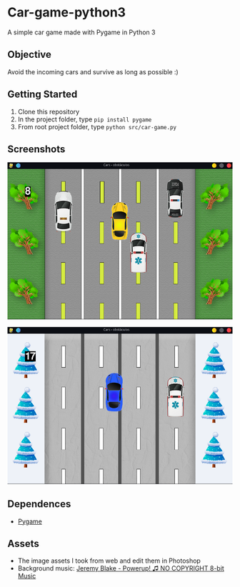 # Car-game-python3
A simple car game made with Pygame in Python 3

## Objective
Avoid the incoming cars and survive as long as possible :)

## Getting Started
1. Clone this repository
1. In the project folder, type `pip install pygame`
1. From root project folder, type `python src/car-game.py`

## Screenshots
![Screenshot](https://github.com/LeonMarqs/car-game-python3/blob/master/screenshot-car.png)

![Screenshot - Snow](https://github.com/LeonMarqs/car-game-python3/blob/master/screenshot-car-snow.png)

## Dependences
* [Pygame](https://www.pygame.org/news)

## Assets
* The image assets I took from web and edit them in Photoshop
* Background music: [Jeremy Blake - Powerup! ♫ NO COPYRIGHT 8-bit Music](https://www.youtube.com/watch?v=l7SwiFWOQqM)
